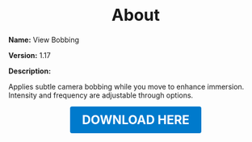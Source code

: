 <h1 style="text-align:center; font-size:2rem; font-weight:bold;">About</h1>

**Name:**
View Bobbing

**Version:**
1.17

**Description:**

Applies subtle camera bobbing while you move to enhance immersion. Intensity and frequency are adjustable through options.




<p align="center"><a href="https://github.com/LiliaFramework/Modules/raw/refs/heads/gh-pages/viewbob.zip" style="display:inline-block;padding:12px 24px;font-size:1.5rem;font-weight:bold;text-decoration:none;color:#fff;background-color:var(--md-primary-fg-color,#007acc);border-radius:4px;">DOWNLOAD HERE</a></p>